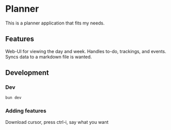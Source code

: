 # Planner


This is a planner application that fits my needs.


## Features

Web-UI for viewing the day and week.
Handles to-do, trackings, and events.
Syncs data to a markdown file is wanted.



## Development

### Dev

```bash
bun dev
```


### Adding features
Download cursor, press ctrl-i, say what you want



